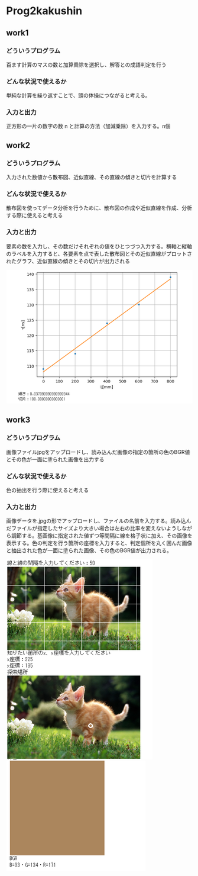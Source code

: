 # Prog2kakushin
## work1
### どういうプログラム
百ます計算のマスの数と加算乗除を選択し、解答との成語判定を行う

### どんな状況で使えるか
単純な計算を繰り返すことで、頭の体操につながると考える。

### 入力と出力
正方形の一片の数字の数 n と計算の方法（加減乗除）を入力する。n個



## work2
### どういうプログラム
入力された数値から散布図、近似直線、その直線の傾きと切片を計算する

### どんな状況で使えるか
散布図を使ってデータ分析を行うために、散布図の作成や近似直線を作成、分析する際に使えると考える

### 入力と出力
要素の数を入力し、その数だけそれぞれの値をひとつづつ入力する。横軸と縦軸のラベルを入力すると、各要素を点で表した散布図とその近似直線がプロットされたグラフ、近似直線の傾きとその切片が出力される

![Test Image2](image/work2.png)

## work3
### どういうプログラム
画像ファイルjpgをアップロードし、読み込んだ画像の指定の箇所の色のBGR値とその色が一面に塗られた画像を出力する

### どんな状況で使えるか
色の抽出を行う際に使えると考える

### 入力と出力
画像データを.jpgの形でアップロードし、ファイルの名前を入力する。読み込んだファイルが指定したサイズより大きい場合は左右の比率を変えないようしながら調節する。基画像に指定された値ずつ等間隔に線を格子状に加え、その画像を表示する。色の判定を行う箇所の座標を入力すると、判定個所を丸く囲んだ画像と抽出された色が一面に塗られた画像、その色のBGR値が出力される。

![Test Image3](image/work3-1.png)
![Test Image4](image/work3-2.png)
